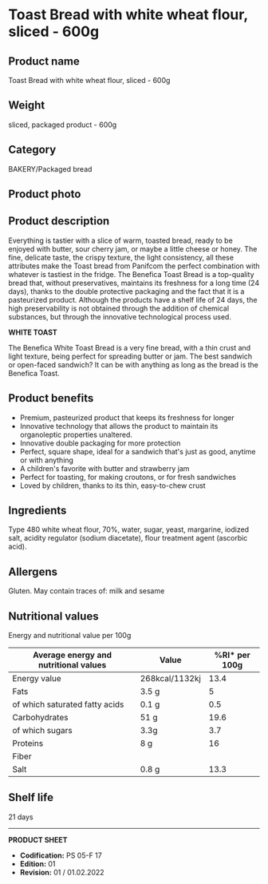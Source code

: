 # Toast Bread with white wheat flour, sliced - 600g

## Product name
Toast Bread with white wheat flour, sliced - 600g

## Weight
sliced, packaged product - 600g

## Category
BAKERY/Packaged bread

## Product photo

## Product description
Everything is tastier with a slice of warm, toasted bread, ready to be enjoyed with butter, sour cherry jam, or maybe a little cheese or honey. The fine, delicate taste, the crispy texture, the light consistency, all these attributes make the Toast bread from Panifcom the perfect combination with whatever is tastiest in the fridge. The Benefica Toast Bread is a top-quality bread that, without preservatives, maintains its freshness for a long time (24 days), thanks to the double protective packaging and the fact that it is a pasteurized product. Although the products have a shelf life of 24 days, the high preservability is not obtained through the addition of chemical substances, but through the innovative technological process used.

**WHITE TOAST**

The Benefica White Toast Bread is a very fine bread, with a thin crust and light texture, being perfect for spreading butter or jam. The best sandwich or open-faced sandwich? It can be with anything as long as the bread is the Benefica Toast.

## Product benefits
- Premium, pasteurized product that keeps its freshness for longer
- Innovative technology that allows the product to maintain its organoleptic properties unaltered.
- Innovative double packaging for more protection
- Perfect, square shape, ideal for a sandwich that's just as good, anytime or with anything
- A children's favorite with butter and strawberry jam
- Perfect for toasting, for making croutons, or for fresh sandwiches
- Loved by children, thanks to its thin, easy-to-chew crust


## Ingredients
Type 480 white wheat flour, 70%, water, sugar, yeast, margarine, iodized salt, acidity regulator (sodium diacetate), flour treatment agent (ascorbic acid).

## Allergens
Gluten. May contain traces of: milk and sesame

## Nutritional values
Energy and nutritional value per 100g

| Average energy and nutritional values | Value | %RI* per 100g |
| ----------------------------------------- | -------- | ------------------ |
| Energy value                            | 268kcal/1132kj | 13.4               |
| Fats                                    | 3.5 g    | 5                  |
| of which saturated fatty acids          | 0.1 g    | 0.5                |
| Carbohydrates                           | 51 g     | 19.6               |
| of which sugars                         | 3.3g     | 3.7                |
| Proteins                                | 8 g      | 16                 |
| Fiber                                   |          |                    |
| Salt                                    | 0.8 g    | 13.3               |

## Shelf life
21 days


---
**PRODUCT SHEET**
- **Codification:** PS 05-F 17
- **Edition:** 01
- **Revision:** 01 / 01.02.2022